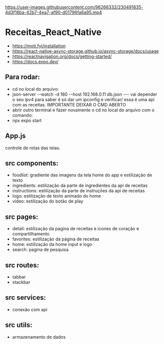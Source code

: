 

https://user-images.githubusercontent.com/96266332/230491835-4d3f16ba-42b7-4ea7-af90-d01796fa6a95.mp4



# Receitas_React_Native

- https://moti.fyi/installation
- https://react-native-async-storage.github.io/async-storage/docs/usage
- https://reactnavigation.org/docs/getting-started/
- https://docs.expo.dev/


## Para rodar:

- cd no local do arquivo:
- json-server --watch -d 180 --host 192.168.0.11 db.json    --- vai depender o seu ipv4 para saber é só dar um ipconfig e verificar/ essa é uma api com as receitas. IMPORTANTE DEIXAR O CMD ABERTO
- abrir outro terminal e fazer novamente o cd no local do arquivo com o comando:
- npx expo start

## App.js
controle de rotas das telas.

## src components: 
- foodlist: gradiente das imagens da tela home do app e estilização de texto
- ingredients: estilização da parte de ingredientes da api de receitas
- instructions: estilização da parte de instruções da api de receitas
- logo: estilização de texto animado do home
- video: estilização do botão de play 

## src pages:
- detail: estilização da pagina de receitas e icones de coração e compartilhamento
- favorites: estilização da página de receitas
- home: estilização da home input e logo
- search: pagina de pesquisa 

## src routes:
- tabbar
- stackbar

## src services:
- conexão com api

## src utils:
- armazenamento de dados
